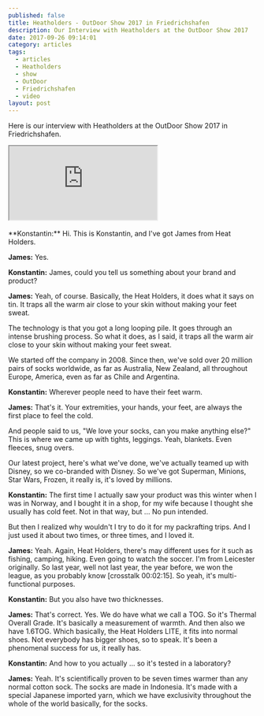 ```yaml
---
published: false
title: Heatholders - OutDoor Show 2017 in Friedrichshafen
description: Our Interview with Heatholders at the OutDoor Show 2017
date: 2017-09-26 09:14:01
category: articles
tags:
  - articles
  - Heatholders
  - show
  - OutDoor
  - Friedrichshafen
  - video
layout: post
---
```


Here is our interview with Heatholders at the OutDoor Show 2017 in Friedrichshafen.

<div class="embed-responsive embed-responsive-16by9">
    <iframe class="embed-responsive-item" src="https://www.youtube.com/embed/SE6GROyFn8A"></iframe>
</div>
<br>
<!--more-->
**Konstantin:**	Hi. This is Konstantin, and I've got James from Heat Holders.

**James:**	Yes.

**Konstantin:**	James, could you tell us something about your brand and product?

**James:**	Yeah, of course. Basically, the Heat Holders, it does what it says on tin. It traps all the warm air close to your skin without making your feet sweat.

The technology is that you got a long looping pile. It goes through an intense brushing process. So what it does, as I said, it traps all the warm air close to your skin without making your feet sweat.

We started off the company in 2008. Since then, we've sold over 20 million pairs of socks worldwide, as far as Australia, New Zealand, all throughout Europe, America, even as far as Chile and Argentina.

**Konstantin:**	Wherever people need to have their feet warm.

**James:**	That's it. Your extremities, your hands, your feet, are always the first place to feel the cold.

And people said to us, "We love your socks, can you make anything else?" This is where we came up with tights, leggings. Yeah, blankets. Even fleeces, snug overs.

Our latest project, here's what we've done, we've actually teamed up with Disney, so we co-branded with Disney. So we've got Superman, Minions, Star Wars, Frozen, it really is, it's loved by millions.

**Konstantin:**	The first time I actually saw your product was this winter when I was in Norway, and I bought it in a shop, for my wife because I thought she usually has cold feet. Not in that way, but ... No pun intended.

But then I realized why wouldn't I try to do it for my packrafting trips. And I just used it about two times, or three times, and I loved it.

**James:**	Yeah. Again, Heat Holders, there's may different uses for it such as fishing, camping, hiking. Even going to watch the soccer. I'm from Leicester originally. So last year, well not last year, the year before, we won the league, as you probably know [crosstalk 00:02:15]. So yeah, it's multi-functional purposes.

**Konstantin:**	But you also have two thicknesses.

**James:**	That's correct. Yes. We do have what we call a TOG. So it's Thermal Overall Grade. It's basically a measurement of warmth. And then also we have 1.6TOG. Which basically, the Heat Holders LITE, it fits into normal shoes. Not everybody has bigger shoes, so to speak. It's been a phenomenal success for us, it really has.

**Konstantin:**	And how to you actually ... so it's tested in a laboratory?

**James:**	Yeah. It's scientifically proven to be seven times warmer than any normal cotton sock. The socks are made in Indonesia. It's made with a special Japanese imported yarn, which we have exclusivity throughout the whole of the world basically, for the socks.
<br>
<script src="//z-na.amazon-adsystem.com/widgets/onejs?MarketPlace=US&adInstanceId=cc781bfd-577f-4efb-9da6-75cb9fc7d1c2"></script>

